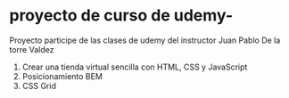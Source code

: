 # proyecto de curso de udemy-

Proyecto participe de las clases de udemy del instructor Juan Pablo De la torre Valdez 

1. Crear una tienda virtual sencilla con HTML, CSS y JavaScript
2. Posicionamiento BEM
3. CSS Grid

